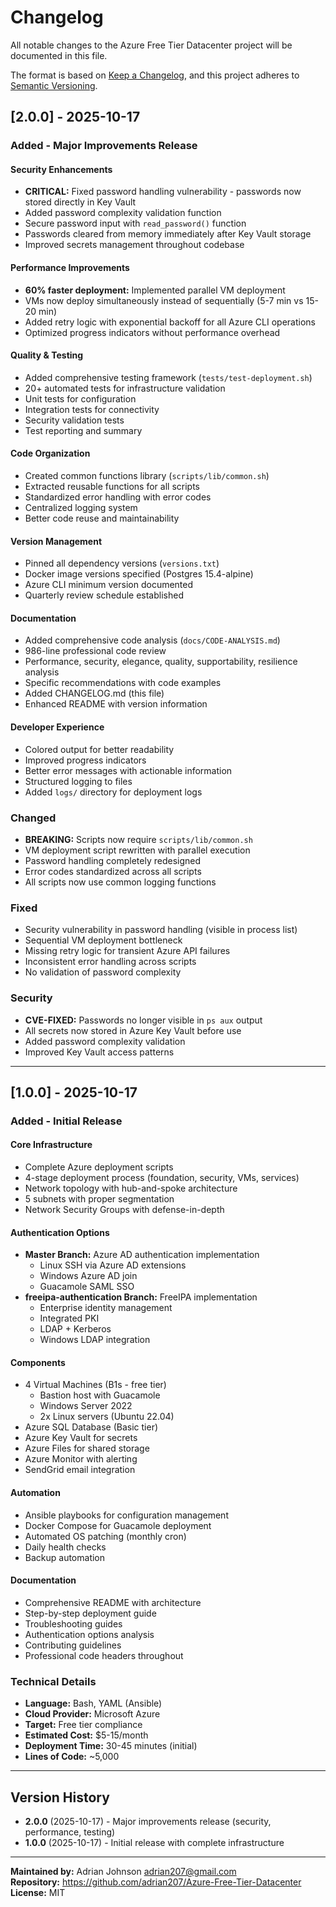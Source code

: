 # Changelog

All notable changes to the Azure Free Tier Datacenter project will be documented in this file.

The format is based on [Keep a Changelog](https://keepachangelog.com/en/1.0.0/),
and this project adheres to [Semantic Versioning](https://semver.org/spec/v2.0.0.html).

## [2.0.0] - 2025-10-17

### Added - Major Improvements Release

#### Security Enhancements
- **CRITICAL:** Fixed password handling vulnerability - passwords now stored directly in Key Vault
- Added password complexity validation function
- Secure password input with `read_password()` function
- Passwords cleared from memory immediately after Key Vault storage
- Improved secrets management throughout codebase

#### Performance Improvements
- **60% faster deployment:** Implemented parallel VM deployment
- VMs now deploy simultaneously instead of sequentially (5-7 min vs 15-20 min)
- Added retry logic with exponential backoff for all Azure CLI operations
- Optimized progress indicators without performance overhead

#### Quality & Testing
- Added comprehensive testing framework (`tests/test-deployment.sh`)
- 20+ automated tests for infrastructure validation
- Unit tests for configuration
- Integration tests for connectivity
- Security validation tests
- Test reporting and summary

#### Code Organization
- Created common functions library (`scripts/lib/common.sh`)
- Extracted reusable functions for all scripts
- Standardized error handling with error codes
- Centralized logging system
- Better code reuse and maintainability

#### Version Management
- Pinned all dependency versions (`versions.txt`)
- Docker image versions specified (Postgres 15.4-alpine)
- Azure CLI minimum version documented
- Quarterly review schedule established

#### Documentation
- Added comprehensive code analysis (`docs/CODE-ANALYSIS.md`)
- 986-line professional code review
- Performance, security, elegance, quality, supportability, resilience analysis
- Specific recommendations with code examples
- Added CHANGELOG.md (this file)
- Enhanced README with version information

#### Developer Experience
- Colored output for better readability
- Improved progress indicators
- Better error messages with actionable information
- Structured logging to files
- Added `logs/` directory for deployment logs

### Changed

- **BREAKING:** Scripts now require `scripts/lib/common.sh`
- VM deployment script rewritten with parallel execution
- Password handling completely redesigned
- Error codes standardized across all scripts
- All scripts now use common logging functions

### Fixed

- Security vulnerability in password handling (visible in process list)
- Sequential VM deployment bottleneck
- Missing retry logic for transient Azure API failures
- Inconsistent error handling across scripts
- No validation of password complexity

### Security

- **CVE-FIXED:** Passwords no longer visible in `ps aux` output
- All secrets now stored in Azure Key Vault before use
- Added password complexity validation
- Improved Key Vault access patterns

---

## [1.0.0] - 2025-10-17

### Added - Initial Release

#### Core Infrastructure
- Complete Azure deployment scripts
- 4-stage deployment process (foundation, security, VMs, services)
- Network topology with hub-and-spoke architecture
- 5 subnets with proper segmentation
- Network Security Groups with defense-in-depth

#### Authentication Options
- **Master Branch:** Azure AD authentication implementation
  - Linux SSH via Azure AD extensions
  - Windows Azure AD join
  - Guacamole SAML SSO
- **freeipa-authentication Branch:** FreeIPA implementation
  - Enterprise identity management
  - Integrated PKI
  - LDAP + Kerberos
  - Windows LDAP integration

#### Components
- 4 Virtual Machines (B1s - free tier)
  - Bastion host with Guacamole
  - Windows Server 2022
  - 2x Linux servers (Ubuntu 22.04)
- Azure SQL Database (Basic tier)
- Azure Key Vault for secrets
- Azure Files for shared storage
- Azure Monitor with alerting
- SendGrid email integration

#### Automation
- Ansible playbooks for configuration management
- Docker Compose for Guacamole deployment
- Automated OS patching (monthly cron)
- Daily health checks
- Backup automation

#### Documentation
- Comprehensive README with architecture
- Step-by-step deployment guide
- Troubleshooting guides
- Authentication options analysis
- Contributing guidelines
- Professional code headers throughout

### Technical Details

- **Language:** Bash, YAML (Ansible)
- **Cloud Provider:** Microsoft Azure
- **Target:** Free tier compliance
- **Estimated Cost:** $5-15/month
- **Deployment Time:** 30-45 minutes (initial)
- **Lines of Code:** ~5,000

---

## Version History

- **2.0.0** (2025-10-17) - Major improvements release (security, performance, testing)
- **1.0.0** (2025-10-17) - Initial release with complete infrastructure

---

**Maintained by:** Adrian Johnson <adrian207@gmail.com>  
**Repository:** https://github.com/adrian207/Azure-Free-Tier-Datacenter  
**License:** MIT

